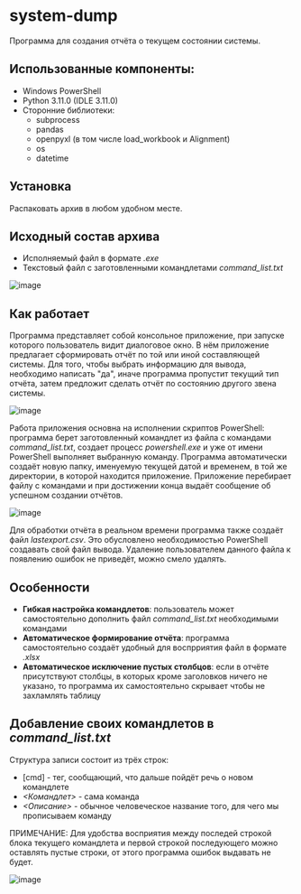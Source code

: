# system-dump
Программа для создания отчёта о текущем состоянии системы.
## Использованные компоненты:
* Windows PowerShell
* Python 3.11.0 (IDLE 3.11.0)
* Сторонние библиотеки:
  - subprocess
  - pandas
  - openpyxl (в том числе load_workbook и Alignment)
  - os
  - datetime
## Установка
Распаковать архив в любом удобном месте.
## Исходный состав архива
* Исполняемый файл в формате *.exe*
* Текстовый файл с заготовленными командлетами *command_list.txt*

![image](https://github.com/user-attachments/assets/99619742-6e03-4311-916c-42123563cd03)

## Как работает
Программа представляет собой консольное приложение, при запуске которого пользователь видит диалоговое окно. В нём приложение предлагает сформировать отчёт по той или иной составляющей системы. Для того, чтобы выбрать информацию для вывода, необходимо написать "да", иначе программа пропустит текущий тип отчёта, затем предложит сделать отчёт по состоянию другого звена системы.

![image](https://github.com/user-attachments/assets/ed5d46ed-537b-485e-a854-0ae57cc792d9)

Работа приложения основна на исполнении скриптов PowerShell: программа берет заготовленный командлет из файла с командами *command_list.txt*, создает процесс *powershell.exe* и уже от имени PowerShell выполняет выбранную команду. Программа автоматически создаёт новую папку, именуемую текущей датой и временем, в той же директории, в которой находится приложение. Приложение перебирает файлу с командами и при достижении конца выдаёт сообщение об успешном создании отчётов.

![image](https://github.com/user-attachments/assets/2b315247-2c32-400d-9c1d-ca93e2edde82)

Для обработки отчёта в реальном времени программа также создаёт файл *lastexport.csv*. Это обусловлено необходимостью PowerShell создавать свой файл вывода. Удаление пользователем данного файла к появлению ошибок не приведёт, можно смело удалять.
## Особенности
* **Гибкая настройка командлетов**: пользователь может самостоятельно дополнить файл *command_list.txt* необходимыми командами
* **Автоматическое формирование отчёта**: программа самостоятельно создаёт удобный для воспрриятия файл в формате *.xlsx*
* **Автоматическое исключение пустых столбцов**: если в отчёте присутствуют столбцы, в которых кроме заголовков ничего не указано, то программа их самостоятельно скрывает чтобы не захламлять таблицу
## Добавление своих командлетов в *command_list.txt*
Структура записи состоит из трёх строк:
* [cmd] - тег, сообщающий, что дальше пойдёт речь о новом командлете
* *<Командлет>* - сама команда
* *<Описание>* - обычное человеческое название того, для чего мы прописываем команду

ПРИМЕЧАНИЕ: Для удобства восприятия между последей строкой блока текущего командлета и первой строкой последующего можно оставлять пустые строки, от этого программа ошибок выдавать не будет.

  ![image](https://github.com/user-attachments/assets/caf55024-b91e-453d-8506-ed8e3ce82cf8)
